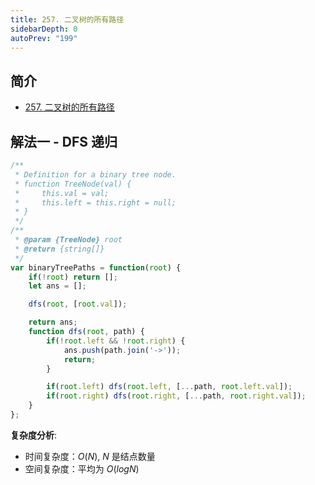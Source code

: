 ```yaml
---
title: 257. 二叉树的所有路径
sidebarDepth: 0
autoPrev: "199"
---
```

## 简介
- [257. 二叉树的所有路径](https://leetcode-cn.com/problems/binary-tree-paths/)

## 解法一 - DFS 递归


```javascript
/**
 * Definition for a binary tree node.
 * function TreeNode(val) {
 *     this.val = val;
 *     this.left = this.right = null;
 * }
 */
/**
 * @param {TreeNode} root
 * @return {string[]}
 */
var binaryTreePaths = function(root) {
    if(!root) return [];
    let ans = [];

    dfs(root, [root.val]);

    return ans;
    function dfs(root, path) {
        if(!root.left && !root.right) {
            ans.push(path.join('->'));
            return;
        }

        if(root.left) dfs(root.left, [...path, root.left.val]);
        if(root.right) dfs(root.right, [...path, root.right.val]);
    }
};
```
**复杂度分析**:
- 时间复杂度：$O(N)$, $N$ 是结点数量
- 空间复杂度：平均为 $O(logN)$